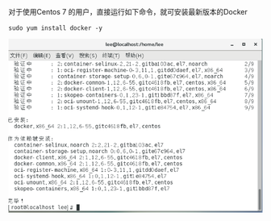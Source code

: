 对于使用Centos 7 的用户，直接运行如下命令，就可安装最新版本的Docker

```
sudo yum install docker -y
```

![](/assets/21312312312312.png)

